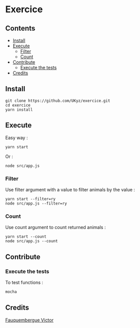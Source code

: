 # Exercice 

## Contents
  * [Install][Installation]
  * [Execute][Execute]
    * [Filter][Filter]
    * [Count][Count]
  * [Contribute][Contribute]
    * [Execute the tests][Tests]
  * [Credits][Credits]

## Install

```
git clone https://github.com/UKyz/exercice.git
cd exercice
yarn install
```

## Execute

Easy way :

```
yarn start
```

Or : 

```
node src/app.js
```

### Filter

Use filter argument with a value to filter animals by the value :

```
yarn start --filter=ry
node src/app.js --filter=ry
```

### Count

Use count argument to count returned animals :

```
yarn start --count
node src/app.js --count
```

## Contribute 
### Execute the tests
 
To test functions :
  
```bash
mocha
```

## Credits
[Fauquembergue Victor][Me]



[Me]: https://github.com/UKyz
[Credits]: https://github.com/UKyz/exercice/blob/master/README.md#credits
[Execute]: https://github.com/UKyz/exercice/blob/master/README.md#execute
[Filter]: https://github.com/UKyz/exercice/blob/master/README.md#filter
[Count]: https://github.com/UKyz/exercice/blob/master/README.md#count
[Contribute]: https://github.com/UKyz/exercice/blob/master/README.md#contribute
[Tests]: https://github.com/UKyz/exercice/blob/master/README.md#execute-the-tests
[Installation]: https://github.com/UKyz/exercice/blob/master/README.md#install
